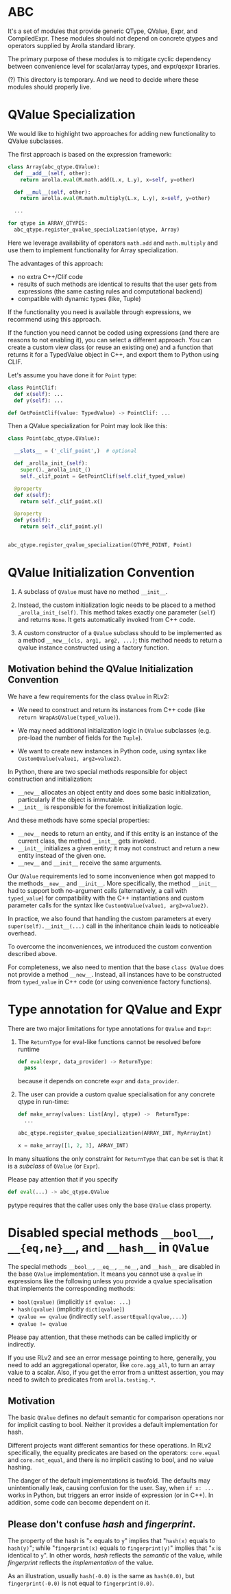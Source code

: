 # ABC

It's a set of modules that provide generic QType, QValue, Expr, and
CompiledExpr. These modules should not depend on concrete qtypes and operators
supplied by Arolla standard library.

The primary purpose of these modules is to mitigate cyclic dependency between
convenience level for scalar/array types, and expr/qexpr libraries.

(?) This directory is temporary. And we need to decide where these modules
should properly live.

# QValue Specialization

We would like to highlight two approaches for adding new functionality to QValue
subclasses.

The first approach is based on the expression framework:

```python
class Array(abc_qtype.QValue):
  def __add__(self, other):
    return arolla.eval(M.math.add(L.x, L.y), x=self, y=other)

  def __mul__(self, other):
    return arolla.eval(M.math.multiply(L.x, L.y), x=self, y=other)

  ...

for qtype in ARRAY_QTYPES:
  abc_qtype.register_qvalue_specialization(qtype, Array)
```

Here we leverage availability of operators `math.add` and `math.multiply` and
use them to implement functionality for Array specialization.

The advantages of this approach:

*   no extra C++/Clif code
*   results of such methods are identical to results that the user gets from
    expressions (the same casting rules and computational backend)
*   compatible with dynamic types (like, Tuple)

If the functionality you need is available through expressions, we recommend
using this approach.

If the function you need cannot be coded using expressions (and there are
reasons to not enabling it), you can select a different approach. You can create
a custom view class (or reuse an existing one) and a function that returns it
for a TypedValue object in C++, and export them to Python using CLIF.

Let's assume you have done it for `Point` type:

```python
class PointClif:
  def x(self): ...
  def y(self): ...

def GetPointClif(value: TypedValue) -> PointClif: ...
```

Then a QValue specialization for Point may look like this:

```python
class Point(abc_qtype.QValue):

  __slots__ = ('_clif_point',)  # optional

  def _arolla_init_(self):
    super()._arolla_init_()
    self._clif_point = GetPointClif(self.clif_typed_value)

  @property
  def x(self):
    return self._clif_point.x()

  @property
  def y(self):
    return self._clif_point.y()


abc_qtype.register_qvalue_specialization(QTYPE_POINT, Point)
```

# QValue Initialization Convention

1.  A subclass of `QValue` must have no method `__init__`.

2.  Instead, the custom initialization logic needs to be placed to a method
    `_arolla_init_(self)`. This method takes exactly one parameter (`self`) and
    returns `None`. It gets automatically invoked from C++ code.

3.  A custom constructor of a `QValue` subclass should to be implemented as a
    method `__new__(cls, arg1, arg2, ...)`; this method needs to return a qvalue
    instance constructed using a factory function.

## Motivation behind the QValue Initialization Convention

We have a few requirements for the class `QValue` in RLv2:

*   We need to construct and return its instances from C++ code (like `return
    WrapAsQValue(typed_value)`).

*   We may need additional initialization logic in `QValue` subclasses (e.g.
    pre-load the number of fields for the `Tuple`).

*   We want to create new instances in Python code, using syntax like
    `CustomQValue(value1, arg2=value2)`.

In Python, there are two special methods responsible for object construction and
initialization:

*   `__new__` allocates an object entity and does some basic initialization,
    particularly if the object is immutable.
*   `__init__` is responsible for the foremost initialization logic.

And these methods have some special properties:

*   `__new__` needs to return an entity, and if this entity is an instance of
    the current class, the method `__init__` gets invoked.
*   `__init__` initializes a given entity; it may not construct and return a new
    entity instead of the given one.
*   `__new__` and `__init__` receive the same arguments.

Our `QValue` requirements led to some inconvenience when got mapped to the
methods`__new__` and `__init__`. More specifically, the method `__init__` had to
support both no-argument calls (alternatively, a call with `typed_value`) for
compatibility with the C++ instantiations and custom parameter calls for the
syntax like `CustomQValue(value1, arg2=value2)`.

In practice, we also found that handling the custom parameters at every
`super(self).__init__(...)` call in the inheritance chain leads to noticeable
overhead.

To overcome the inconveniences, we introduced the custom convention described
above.

For completeness, we also need to mention that the base `class QValue` does not
provide a method `__new__`. Instead, all instances have to be constructed from
`typed_value` in C++ code (or using convenience factory functions).

# Type annotation for QValue and Expr

There are two major limitations for type annotations for `QValue` and `Expr`:

1.  The `ReturnType` for eval-like functions cannot be resolved before runtime

    ```python
    def eval(expr, data_provider) -> ReturnType:
      pass
    ```

    because it depends on concrete `expr` and `data_provider`.

2.  The user can provide a custom qvalue specialisation for any concrete qtype
    in run-time:

    ```python
    def make_array(values: List[Any], qtype) ->  ReturnType:
      ...

    abc_qtype.register_qvalue_specialization(ARRAY_INT, MyArrayInt)

    x = make_array([1, 2, 3], ARRAY_INT)
    ```

In many situations the only constraint for `ReturnType` that can be set is that
it is a *subclass* of `QValue` (or `Expr`).

Please pay attention that if you specify

```python
def eval(...) -> abc_qtype.QValue
```

pytype requires that the caller uses only the base `QValue` class property.

# Disabled special methods `__bool__`, `__{eq,ne}__`, and `__hash__` in `QValue`

The special methods `__bool__`, `__eq__`, `__ne__`, and `__hash__` are disabled
in the base `QValue` implementation. It means you cannot use a `qvalue` in
expressions like the following unless you provide a qvalue specialisation that
implements the corresponding methods:

*   `bool(qvalue)` (implicitly `if qvalue: ...`)
*   `hash(qvalue)` (implicitly `dict[qvalue]`)
*   `qvalue == qvalue` (indirectly `self.assertEqual(qvalue,...)`)
*   `qvalue != qvalue`

Please pay attention, that these methods can be called implicitly or indirectly.

If you use RLv2 and see an error message pointing to here, generally, you need
to add an aggregational operator, like `core.agg_all`, to turn an array value to
a scalar. Also, if you get the error from a unittest assertion, you may need to
switch to predicates from `arolla.testing.*`.

## Motivation

The basic `QValue` defines no default semantic for comparison operations nor for
implicit casting to bool. Neither it provides a default implementation for hash.

Different projects want different semantics for these operations. In RLv2
specifically, the equality predicates are based on the operators: `core.equal`
and `core.not_equal`, and there is no implicit casting to bool, and no value
hashing.

The danger of the default implementations is twofold. The defaults may
unintentionally leak, causing confusion for the user. Say, when `if x: ...`
works in Python, but triggers an error inside of expression (or in C++). In
addition, some code can become dependent on it.

## Please don't confuse *hash* and *fingerprint*.

The property of the hash is "`x` equals to `y`" implies that "`hash(x)` equals
to `hash(y)`"; while "`fingerprint(x)` equals to  `fingerprint(y)`" implies that
"`x` is identical to `y`". In other words, *hash* reflects the *semantic* of
the value, while *fingerprint* reflects the *implementation* of the value.

As an illustration, usually `hash(-0.0)` is the same as `hash(0.0)`, but
`fingerprint(-0.0)` is not equal to `fingerprint(0.0)`.
